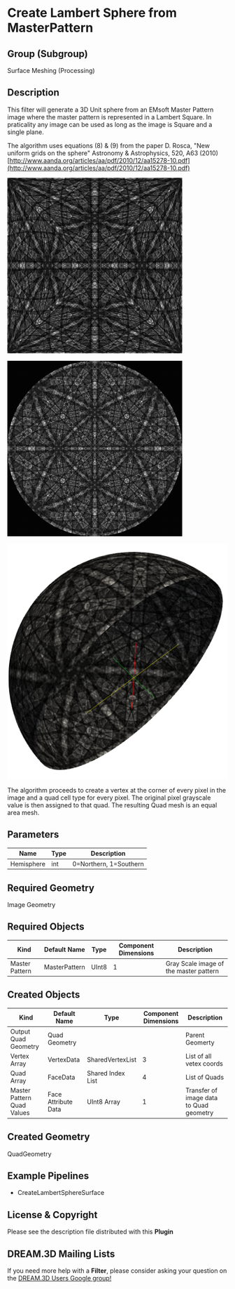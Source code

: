 Create Lambert Sphere from MasterPattern
=============

## Group (Subgroup) ##

Surface Meshing (Processing)

## Description ##

This filter will generate a 3D Unit sphere from an EMsoft Master Pattern image where the master pattern is represented in a Lambert Square. In praticality any image can be used as long as the image is Square and a single plane.

The algorithm uses equations (8) & (9) from the paper D. Rosca, "New uniform grids on the sphere" Astronomy & Astrophysics, 520, A63 (2010) [http://www.aanda.org/articles/aa/pdf/2010/12/aa15278-10.pdf](http://www.aanda.org/articles/aa/pdf/2010/12/aa15278-10.pdf)

![Input master pattern image from EMsoft package.](Images/MasterPattern_Lambert.png)

![Input master pattern as a stereographic projection.](Images/Master_Stereographic.png)

![Output Norther Sphere as generated by the filter](Images/LambertSphere.png)

The algorithm proceeds to create a vertex at the corner of every pixel in the image and a quad cell type for every pixel. The original pixel grayscale value is then assigned to that quad. The resulting Quad mesh is an equal area mesh.

## Parameters ##

| Name       | Type | Description |
|------------|------| ------------|
| Hemisphere | int | 0=Northern, 1=Southern |

## Required Geometry ##

Image Geometry

## Required Objects ##

| Kind | Default Name | Type | Component Dimensions | Description |
|------|--------------|------|----------------------|-------------|
| Master Pattern  | MasterPattern | UInt8 | 1 | Gray Scale image of the master pattern |


## Created Objects ##

| Kind | Default Name | Type | Component Dimensions | Description |
|------|--------------|------|----------------------|-------------|
| Output Quad Geometry  | Quad Geometry |  |  | Parent Geomerty |
| Vertex Array  | VertexData | SharedVertexList  | 3 | List of all vetex coords |
| Quad Array  | FaceData | Shared Index List | 4 | List of Quads  |
| Master Pattern Quad Values  | Face Attribute Data | UInt8 Array | 1 | Transfer of image data to Quad geometry  |

## Created Geometry ##

QuadGeometry

## Example Pipelines ##

+ CreateLambertSphereSurface

## License & Copyright ##

Please see the description file distributed with this **Plugin**

## DREAM.3D Mailing Lists ##

If you need more help with a **Filter**, please consider asking your question on the [DREAM.3D Users Google group!](https://groups.google.com/forum/?hl=en#!forum/dream3d-users)

